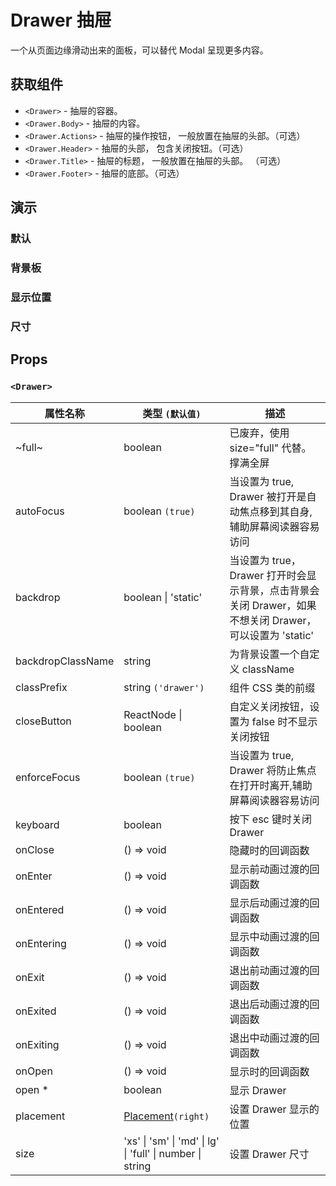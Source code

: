 # Drawer 抽屉

一个从页面边缘滑动出来的面板，可以替代 Modal 呈现更多内容。

## 获取组件

<!--{include:<import-guide>}-->

- `<Drawer>` - 抽屉的容器。
- `<Drawer.Body>` - 抽屉的内容。
- `<Drawer.Actions>` - 抽屉的操作按钮， 一般放置在抽屉的头部。（可选）
- `<Drawer.Header>` - 抽屉的头部， 包含关闭按钮。（可选）
- `<Drawer.Title>` - 抽屉的标题， 一般放置在抽屉的头部。 （可选）
- `<Drawer.Footer>` - 抽屉的底部。（可选）

## 演示

### 默认

<!--{include:`basic.md`}-->

### 背景板

<!--{include:`backdrop.md`}-->

### 显示位置

<!--{include:`placement.md`}-->

### 尺寸

<!--{include:`size.md`}-->

## Props

### `<Drawer>`

<!-- prettier-sort-markdown-table -->

| 属性名称          | 类型 `(默认值)`                                                                   | 描述                                                                                                    |
| ----------------- | --------------------------------------------------------------------------------- | ------------------------------------------------------------------------------------------------------- |
| ~full~            | boolean                                                                           | 已废弃，使用 size="full" 代替。 撑满全屏                                                                |
| autoFocus         | boolean `(true)`                                                                  | 当设置为 true, Drawer 被打开是自动焦点移到其自身,辅助屏幕阅读器容易访问                                 |
| backdrop          | boolean &#124; 'static'                                                           | 当设置为 true，Drawer 打开时会显示背景，点击背景会关闭 Drawer，如果不想关闭 Drawer，可以设置为 'static' |
| backdropClassName | string                                                                            | 为背景设置一个自定义 className                                                                          |
| classPrefix       | string `('drawer')`                                                               | 组件 CSS 类的前缀                                                                                       |
| closeButton       | ReactNode &#124; boolean                                                          | 自定义关闭按钮，设置为 false 时不显示关闭按钮                                                           |
| enforceFocus      | boolean `(true)`                                                                  | 当设置为 true, Drawer 将防止焦点在打开时离开,辅助屏幕阅读器容易访问                                     |
| keyboard          | boolean                                                                           | 按下 esc 键时关闭 Drawer                                                                                |
| onClose           | () => void                                                                        | 隐藏时的回调函数                                                                                        |
| onEnter           | () => void                                                                        | 显示前动画过渡的回调函数                                                                                |
| onEntered         | () => void                                                                        | 显示后动画过渡的回调函数                                                                                |
| onEntering        | () => void                                                                        | 显示中动画过渡的回调函数                                                                                |
| onExit            | () => void                                                                        | 退出前动画过渡的回调函数                                                                                |
| onExited          | () => void                                                                        | 退出后动画过渡的回调函数                                                                                |
| onExiting         | () => void                                                                        | 退出中动画过渡的回调函数                                                                                |
| onOpen            | () => void                                                                        | 显示时的回调函数                                                                                        |
| open \*           | boolean                                                                           | 显示 Drawer                                                                                             |
| placement         | [Placement](#code-ts-placement-code)`(right)`                                     | 设置 Drawer 显示的位置                                                                                  |
| size              | 'xs' &#124; 'sm' &#124; 'md' &#124; lg' &#124; 'full' &#124; number &#124; string | 设置 Drawer 尺寸                                                                                        |

<!--{include:(_common/types/placement4.md)}-->
